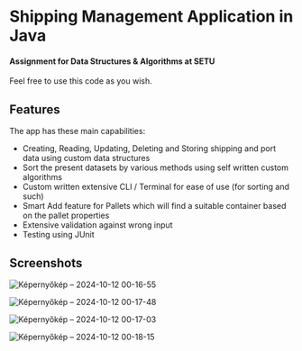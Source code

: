 # Shipping Management Application in Java
#### Assignment for Data Structures & Algorithms at SETU

Feel free to use this code as you wish.


## Features
The app has these main capabilities:
 - Creating, Reading, Updating, Deleting and Storing shipping and port data using custom data structures
 - Sort the present datasets by various methods using self written custom algorithms
 - Custom written extensive CLI / Terminal for ease of use (for sorting and such)
 - Smart Add feature for Pallets which will find a suitable container based on the pallet properties
 - Extensive validation against wrong input
 - Testing using JUnit


## Screenshots

![Képernyőkép – 2024-10-12 00-16-55](https://github.com/user-attachments/assets/6d8de761-9936-4bb9-9987-39be005db322)

![Képernyőkép – 2024-10-12 00-17-48](https://github.com/user-attachments/assets/d1d0934d-0e42-4019-adcb-39f9ea1208f0)

![Képernyőkép – 2024-10-12 00-17-03](https://github.com/user-attachments/assets/80d2c3b0-7b01-4d45-a19a-40f59a1686ce)

![Képernyőkép – 2024-10-12 00-18-15](https://github.com/user-attachments/assets/a974e262-2ec1-4c38-95a7-31b9330a325c)

